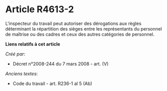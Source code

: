 # Article R4613-2

L'inspecteur du travail peut autoriser des dérogations aux règles déterminant la répartition des sièges entre les
représentants du personnel de maîtrise ou des cadres et ceux des autres catégories de personnel.

**Liens relatifs à cet article**

_Créé par_:

  - Décret n°2008-244 du 7 mars 2008 - art. (V)

_Anciens textes_:

  - Code du travail - art. R236-1 al 5 (Ab)
